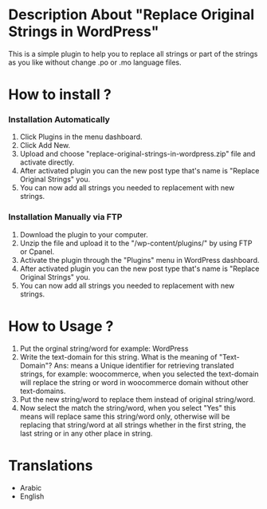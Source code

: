 # Description About "Replace Original Strings in WordPress"
This is a simple plugin to help you to replace all strings or part of the strings as you like without change .po or .mo language files.


# How to install ?
### Installation Automatically
1. Click Plugins in the menu dashboard.
2. Click Add New.
3. Upload and choose "replace-original-strings-in-wordpress.zip" file and activate directly.
4. After activated plugin you can the new post type that's name is "Replace Original Strings" you.
5. You can now add all strings you needed to replacement with new strings.


### Installation Manually via FTP
1. Download the plugin to your computer.
2. Unzip the file and upload it to the "/wp-content/plugins/" by using FTP or Cpanel.
3. Activate the plugin through the "Plugins" menu in WordPress dashboard.
4. After activated plugin you can the new post type that's name is "Replace Original Strings" you.
5. You can now add all strings you needed to replacement with new strings.

# How to Usage ?
1. Put the orginal string/word for example: WordPress
2. Write the text-domain for this string. What is the meaning of "Text-Domain"? Ans: means a Unique identifier for retrieving translated strings, for example: woocommerce, when you selected the text-domain will replace the string or word in woocommerce domain without other text-domains.
3. Put the new string/word to replace them instead of original string/word.
4. Now select the match the string/word, when you select "Yes" this means will replace same this string/word only, otherwise will be replacing that string/word at all strings whether in the first string, the last string or in any other place in string.

# Translations
 * Arabic
 * English
